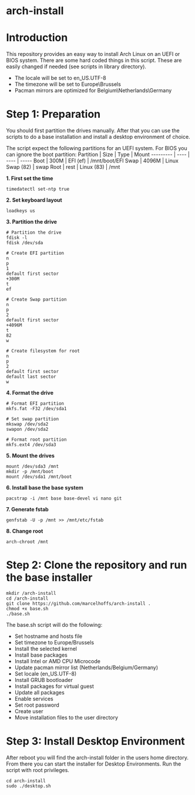 # arch-install

# Introduction
This repository provides an easy way to install Arch Linux on an UEFI or BIOS system. There are some hard coded things in this script. These are easily changed if needed (see scripts in library directory).
- The locale will be set to en_US.UTF-8
- The timezone will be set to Europe\Brussels
- Pacman mirrors are optimized for Belgium\Netherlands\Germany

# Step 1: Preparation
You should first partition the drives manually. After that you can use the scripts to do a base installation and install a desktop environment of choice.

The script expect the following partitions for an UEFI system. For BIOS you can ignore the boot partition:
Partition | Size | Type | Mount
--------- | ---- | ---- | -----
Boot | 300M | EFI (ef) | /mnt/boot/EFI
Swap | 4096M | Linux Swap (82) | swap
Root | rest | Linux (83) | /mnt

**1. First set the time**
```
timedatectl set-ntp true
```

**2. Set keyboard layout**
```
loadkeys us
```

**3. Partition the drive**
```
# Partition the drive
fdisk -l
fdisk /dev/sda

# Create EFI partition
n
p
1
default first sector
+300M
t
ef

# Create Swap partition
n
p
2
default first sector
+4096M
t
82
w

# Create filesystem for root
n
p
2
default first sector
default last sector
w
```

**4. Format the drive**
```
# Format EFI partition
mkfs.fat -F32 /dev/sda1

# Set swap partition
mkswap /dev/sda2
swapon /dev/sda2

# Format root partition
mkfs.ext4 /dev/sda3
```

**5. Mount the drives**
```
mount /dev/sda3 /mnt
mkdir -p /mnt/boot
mount /dev/sda1 /mnt/boot
```

**6. Install base the base system**
```
pacstrap -i /mnt base base-devel vi nano git 
```

**7. Generate fstab**
```
genfstab -U -p /mnt >> /mnt/etc/fstab
```

**8. Change root**
```
arch-chroot /mnt
```

# Step 2: Clone the repository and run the base installer
```
mkdir /arch-install
cd /arch-install
git clone https://github.com/marcelhoffs/arch-install .
chmod +x base.sh
./base.sh
```
The base.sh script will do the following:
- Set hostname and hosts file
- Set timezone to Europe/Brussels
- Install the selected kernel
- Install base packages
- Install Intel or AMD CPU Microcode
- Update pacman mirror list (Netherlands/Belgium/Germany)
- Set locale (en_US.UTF-8)
- Install GRUB bootloader
- Install packages for virtual guest
- Update all packages
- Enable services
- Set root password
- Create user
- Move installation files to the user directory

# Step 3: Install Desktop Environment
After reboot you will find the arch-install folder in the users home directory.
From there you can start the installer for Desktop Environments. Run the script with root privileges.
```
cd arch-install
sudo ./desktop.sh
```